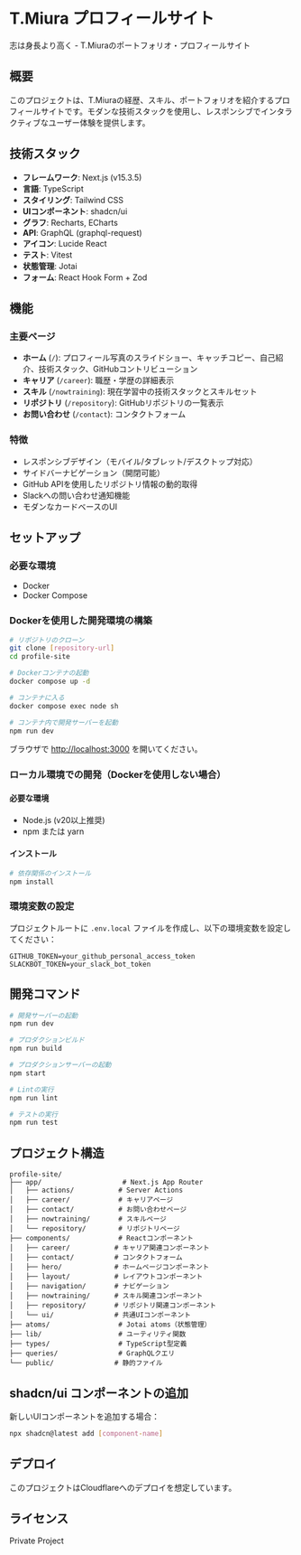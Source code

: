 # T.Miura プロフィールサイト

志は身長より高く - T.Miuraのポートフォリオ・プロフィールサイト

## 概要

このプロジェクトは、T.Miuraの経歴、スキル、ポートフォリオを紹介するプロフィールサイトです。モダンな技術スタックを使用し、レスポンシブでインタラクティブなユーザー体験を提供します。

## 技術スタック

- **フレームワーク**: Next.js (v15.3.5)
- **言語**: TypeScript
- **スタイリング**: Tailwind CSS
- **UIコンポーネント**: shadcn/ui
- **グラフ**: Recharts, ECharts
- **API**: GraphQL (graphql-request)
- **アイコン**: Lucide React
- **テスト**: Vitest
- **状態管理**: Jotai
- **フォーム**: React Hook Form + Zod

## 機能

### 主要ページ

- **ホーム** (`/`): プロフィール写真のスライドショー、キャッチコピー、自己紹介、技術スタック、GitHubコントリビューション
- **キャリア** (`/career`): 職歴・学歴の詳細表示
- **スキル** (`/nowtraining`): 現在学習中の技術スタックとスキルセット
- **リポジトリ** (`/repository`): GitHubリポジトリの一覧表示
- **お問い合わせ** (`/contact`): コンタクトフォーム

### 特徴

- レスポンシブデザイン（モバイル/タブレット/デスクトップ対応）
- サイドバーナビゲーション（開閉可能）
- GitHub APIを使用したリポジトリ情報の動的取得
- Slackへの問い合わせ通知機能
- モダンなカードベースのUI

## セットアップ

### 必要な環境

- Docker
- Docker Compose

### Dockerを使用した開発環境の構築

```bash
# リポジトリのクローン
git clone [repository-url]
cd profile-site

# Dockerコンテナの起動
docker compose up -d

# コンテナに入る
docker compose exec node sh

# コンテナ内で開発サーバーを起動
npm run dev
```

ブラウザで [http://localhost:3000](http://localhost:3000) を開いてください。

### ローカル環境での開発（Dockerを使用しない場合）

#### 必要な環境

- Node.js (v20以上推奨)
- npm または yarn

#### インストール

```bash
# 依存関係のインストール
npm install
```

### 環境変数の設定

プロジェクトルートに `.env.local` ファイルを作成し、以下の環境変数を設定してください：

```env
GITHUB_TOKEN=your_github_personal_access_token
SLACKBOT_TOKEN=your_slack_bot_token
```

## 開発コマンド

```bash
# 開発サーバーの起動
npm run dev

# プロダクションビルド
npm run build

# プロダクションサーバーの起動
npm start

# Lintの実行
npm run lint

# テストの実行
npm run test
```

## プロジェクト構造

```
profile-site/
├── app/                    # Next.js App Router
│   ├── actions/           # Server Actions
│   ├── career/            # キャリアページ
│   ├── contact/           # お問い合わせページ
│   ├── nowtraining/       # スキルページ
│   └── repository/        # リポジトリページ
├── components/            # Reactコンポーネント
│   ├── career/           # キャリア関連コンポーネント
│   ├── contact/          # コンタクトフォーム
│   ├── hero/             # ホームページコンポーネント
│   ├── layout/           # レイアウトコンポーネント
│   ├── navigation/       # ナビゲーション
│   ├── nowtraining/      # スキル関連コンポーネント
│   ├── repository/       # リポジトリ関連コンポーネント
│   └── ui/               # 共通UIコンポーネント
├── atoms/                 # Jotai atoms（状態管理）
├── lib/                   # ユーティリティ関数
├── types/                 # TypeScript型定義
├── queries/               # GraphQLクエリ
└── public/               # 静的ファイル
```

## shadcn/ui コンポーネントの追加

新しいUIコンポーネントを追加する場合：

```bash
npx shadcn@latest add [component-name]
```

## デプロイ

このプロジェクトはCloudflareへのデプロイを想定しています。

## ライセンス

Private Project
